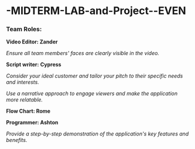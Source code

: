 # -MIDTERM-LAB-and-Project--EVEN

### **Team Roles:**

**Video Editor: Zander** 

*Ensure all team members' faces are clearly visible in the video.*

**Script writer:**  **Cypress** 

*Consider your ideal customer and tailor your pitch to their specific needs and interests.*

*Use a narrative approach to engage viewers and make the application more relatable.*

**Flow Chart: Rome**

**Programmer: Ashton**

*Provide a step-by-step demonstration of the application's key features and benefits.*
